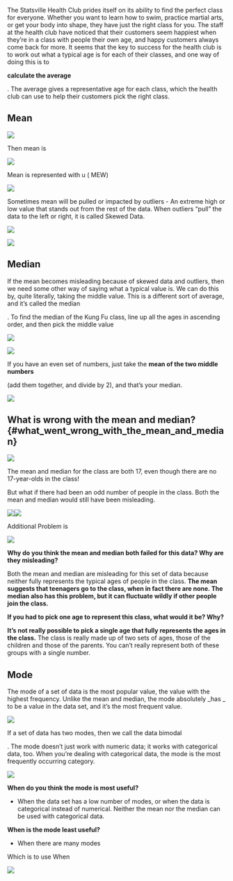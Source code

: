  The Statsville Health Club prides itself on its ability to find the perfect class for everyone. Whether you want to learn how to swim, practice martial arts, or get your body into shape, they have just the right class for you. The staff at the health club have noticed that their customers seem happiest when they’re in a class with people their own age, and happy customers always come back for more. It seems that the key to success for the health club is to work out what a typical age is for each of their classes, and one way of doing this is to 

**calculate the average**

. The average gives a representative age for each class, which the health club can use to help their customers pick the right class.

## 

## 

## **Mean**

![](/assets/mean1.png)

Then mean is

![](/assets/mean2.png)

Mean is represented with u \( MEW\)

![](/assets/mean3.png)

Sometimes mean will be pulled or impacted by outliers -  An extreme high or low value that stands out from the rest of the data. When outliers “pull” the data to the left or right, it is called Skewed Data.

![](/assets/skew1.png)

![](/assets/skew2.png)

## Median

If the mean becomes misleading because of skewed data and outliers, then we need some other way of saying what a typical value is. We can do this by, quite literally, taking the middle value. This is a different sort of average, and it’s called the  median

. To find the median of the Kung Fu class, line up all the ages in ascending order, and then pick the middle value

![](/assets/median1.png)

![](/assets/median2.png)

If you have an even set of numbers, just take the  **mean of the two middle numbers**

\(add them together, and divide by 2\), and that’s your median.

![](/assets/skew3.png)

## What is wrong with the mean and median? {#what_went_wrong_with_the_mean_and_median}

![](/assets/wrong1.png)

The mean and median for the class are both 17, even though there are no 17-year-olds in the class!

But what if there had been an odd number of people in the class. Both the mean and median would still have been misleading.

![](/assets/wrong2.png)![](/assets/wrong4.png)

Additional Problem is

![](/assets/wrong5.png)

**Why do you think the mean and median both failed for this data? Why are they misleading?**

Both the mean and median are misleading for this set of data because neither fully represents the typical ages of people in the class. **The mean suggests that teenagers go to the class, when in fact there are none. The median also has this problem, but it can fluctuate wildly if other people join the class.**

**If you had to pick one age to represent this class, what would it be? Why?**

**It’s not really possible to pick a single age that fully represents the ages in the class.** The class is really made up of two sets of ages, those of the children and those of the parents. You can’t really represent both of these groups with a single number.

## Mode

The mode of a set of data is the most popular value, the value with the highest frequency. Unlike the mean and median, the mode absolutely  _has _ to be a value in the data set, and it’s the most frequent value.

![](/assets/mode1.png)

If a set of data has two modes, then we call the data bimodal

. The mode doesn’t just work with numeric data; it works with categorical data, too.  When you’re dealing with categorical data, the mode is the most frequently occurring category.

![](/assets/all.png)

**When do you think the mode is most useful?**

* When the data set has a low number of modes, or when the data is categorical instead of numerical. Neither the mean nor the median can be used with categorical data.

**When is the mode least useful?**

* When there are many modes

Which is to use When

![](/assets/choice.png)

